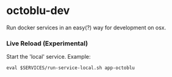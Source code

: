 # octoblu-dev
Run docker services in an easy(?) way for development on osx.

### Live Reload (Experimental)
Start the 'local' service. Example:

```
eval $SERVICES/run-service-local.sh app-octoblu
```
